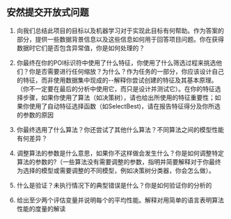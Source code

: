 ## 安然提交开放式问题
1. 向我们总结此项目的目标以及机器学习对于实现此目标有何帮助。作为答案的部分，提供一些数据背景信息以及这些信息如何用于回答项目问题。你在获得数据时它们是否包含异常值，你是如何处理的？

2. 你最终在你的POI标识符中使用了什么特征，你使用了什么筛选过程来挑选他们？你是否需要进行任何缩放？为什么？作为任务的一部分，你应该设计自己的特征，而非使用数据集中现成的--解释你尝试创建的特征及其基本原理。（你不一定要在最后的分析中使用它，而只是设计并测试它）。在你的特征选择步骤，如果你使用了算法（如决策树），请也给出所使用的特征重要性；如果你使用了自动特征选择函数（如SelectBest)，请在报告特征得分及你所选的参数的原因

3. 你最终选用了什么算法？你还尝试了其他什么算法？不同算法之间的模型性能有何差异？

4. 调整算法的参数是什么意思，如果你不这样做会发生什么？你是如何调整特定算法的参数的?（一些算法没有需要调整的参数，指明并简要解释对于你最终为选择的模型或需要调整的不同模型，例如决策树分类器，你会怎么做）。

5. 什么是验证？未执行情况下的典型错误是什么？你是如何验证你的分析的

6. 给出至少两个评估变量并说明每个的平均性能。解释对用简单的语言表明算法性能的度量的解读
